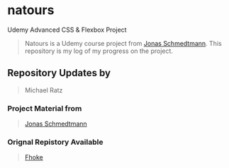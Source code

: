 # natours
Udemy Advanced CSS &amp; Flexbox Project

> Natours is a Udemy course project from [Jonas Schmedtmann](https://www.udemy.com/advanced-css-and-sass/?couponCode=GITHUB4). This repository is my log of my progress on the project.

## Repository Updates by 

> Michael Ratz

### Project Material from

> [Jonas Schmedtmann](https://www.udemy.com/advanced-css-and-sass/?couponCode=GITHUB4)

### Orignal Repistory Available

> [Fhoke](https://www.fhoke.com/)
